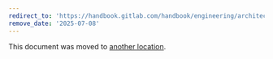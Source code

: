 ```yaml
---
redirect_to: 'https://handbook.gitlab.com/handbook/engineering/architecture/design-documents/ai_gateway/002_proxy/'
remove_date: '2025-07-08'
---
```


This document was moved to [another location](https://handbook.gitlab.com/handbook/engineering/architecture/design-documents/ai_gateway/002_proxy/).

<!-- This redirect file can be deleted after <2025-07-08>. -->
<!-- Redirects that point to other docs in the same project expire in three months. -->
<!-- Redirects that point to docs in a different project or site (for example, link is not relative and starts with `https:`) expire in one year. -->
<!-- Before deletion, see: https://docs.gitlab.com/ee/development/documentation/redirects.html -->
